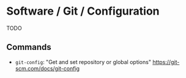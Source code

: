 # Software / Git / Configuration

TODO

## Commands

- `git-config`: "Get and set repository or global options"
  <https://git-scm.com/docs/git-config>
